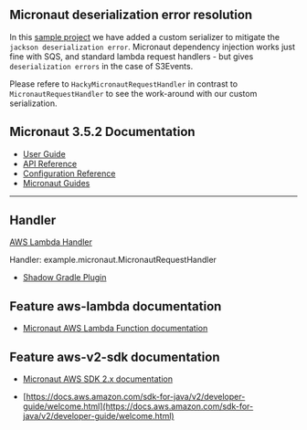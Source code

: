 ## Micronaut deserialization error resolution

In this [sample project](https://guides.micronaut.io/latest/micronaut-aws-lambda-s3-event-gradle-java.html) we have added a custom serializer to mitigate the `jackson deserialization error`. Micronaut dependency injection works just fine with SQS, and standard lambda request handlers - but gives `deserialization errors` in the case of S3Events.

Please refere to `HackyMicronautRequestHandler` in contrast to `MicronautRequestHandler` to see the work-around with our custom serialization.

## Micronaut 3.5.2 Documentation

- [User Guide](https://docs.micronaut.io/3.5.2/guide/index.html)
- [API Reference](https://docs.micronaut.io/3.5.2/api/index.html)
- [Configuration Reference](https://docs.micronaut.io/3.5.2/guide/configurationreference.html)
- [Micronaut Guides](https://guides.micronaut.io/index.html)
---

## Handler

[AWS Lambda Handler](https://docs.aws.amazon.com/lambda/latest/dg/java-handler.html)

Handler: example.micronaut.MicronautRequestHandler


- [Shadow Gradle Plugin](https://plugins.gradle.org/plugin/com.github.johnrengelman.shadow)
## Feature aws-lambda documentation

- [Micronaut AWS Lambda Function documentation](https://micronaut-projects.github.io/micronaut-aws/latest/guide/index.html#lambda)


## Feature aws-v2-sdk documentation

- [Micronaut AWS SDK 2.x documentation](https://micronaut-projects.github.io/micronaut-aws/latest/guide/)

- [https://docs.aws.amazon.com/sdk-for-java/v2/developer-guide/welcome.html](https://docs.aws.amazon.com/sdk-for-java/v2/developer-guide/welcome.html)


